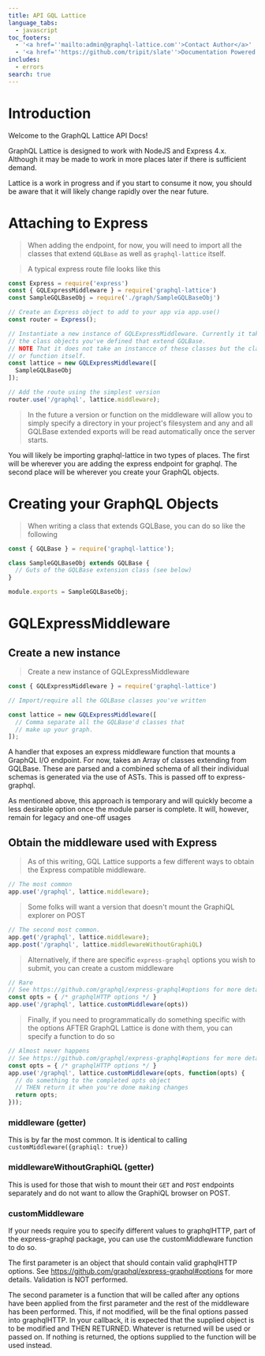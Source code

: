 ```yaml
---
title: API GQL Lattice
language_tabs:
  - javascript
toc_footers:
  - '<a href=''mailto:admin@graphql-lattice.com''>Contact Author</a>'
  - '<a href=''https://github.com/tripit/slate''>Documentation Powered by Slate</a>'
includes:
  - errors
search: true
---
```


# Introduction

Welcome to the GraphQL Lattice API Docs!

GraphQL Lattice is designed to work with NodeJS and Express 4.x. Although it may be made to work in more places later if there is sufficient demand.

<aside class="warning">Lattice is a work in progress and if you start to consume it now, you should be aware that it will likely change rapidly over the near future.</aside>

# Attaching to Express

> When adding the endpoint, for now, you will need to import all the classes that extend `GQLBase` as well as `graphql-lattice` itself.

> A typical express route file looks like this

```javascript
const Express = require('express')
const { GQLExpressMiddleware } = require('graphql-lattice')
const SampleGQLBaseObj = require('./graph/SampleGQLBaseObj')

// Create an Express object to add to your app via app.use()
const router = Express();

// Instantiate a new instance of GQLExpressMiddleware. Currently it takes
// the class objects you've defined that extend GQLBase. 
// NOTE That it does not take an instancce of these classes but the class 
// or function itself.
const lattice = new GQLExpressMiddleware([
  SampleGQLBaseObj
]);

// Add the route using the simplest version
router.use('/graphql', lattice.middleware);
```

> In the future a version or function on the middleware will allow you to simply specify a directory in your project's filesystem and any and all GQLBase extended exports will be read automatically once the server starts.

You will likely be importing graphql-lattice in two types of places. The first will be wherever you are adding the express endpoint for graphql. The second place will be wherever you create your GraphQL objects.

# Creating your GraphQL Objects

> When writing a class that extends GQLBase, you can do so like the following

```javascript
const { GQLBase } = require('graphql-lattice');

class SampleGQLBaseObj extends GQLBase {
  // Guts of the GQLBase extension class (see below)
}

module.exports = SampleGQLBaseObj;
```

# GQLExpressMiddleware

## Create a new instance

> Create a new instance of GQLExpressMiddleware

```javascript
const { GQLExpressMiddleware } = require('graphql-lattice')

// Import/require all the GQLBase classes you've written

const lattice = new GQLExpressMiddleware([
  // Comma separate all the GQLBase'd classes that 
  // make up your graph.
]);
```

A handler that exposes an express middleware function that mounts a GraphQL I/O endpoint. For now, takes an Array of classes extending from GQLBase. These are parsed and a combined schema of all their individual schemas is generated via the use of ASTs. This is passed off to express-graphql.

As mentioned above, this approach is temporary and will quickly become a less desirable option once the module parser is complete. It will, however, remain for legacy and one-off usages

## Obtain the middleware used with Express

> As of this writing, GQL Lattice supports a few different ways to obtain the Express compatible middleware.

```javascript
// The most common
app.use('/graphql', lattice.middleware);
```

> Some folks will want a version that doesn't mount the GraphiQL explorer on POST

```javascript
// The second most common. 
app.get('/graphql', lattice.middleware);
app.post('/graphql', lattice.middlewareWithoutGraphiQL)
```

> Alternatively, if there are specific `express-graphql` options you wish to submit, you can create a custom middleware

```javascript
// Rare
// See https://github.com/graphql/express-graphql#options for more detail
const opts = { /* graphqlHTTP options */ }
app.use('/graphql', lattice.customMiddleware(opts))
```

> Finally, if you need to programmatically do something specific with the options AFTER GraphQL Lattice is done with them, you can specify a function to do so

```javascript
// Almost never happens
// See https://github.com/graphql/express-graphql#options for more detail
const opts = { /* graphqlHTTP options */ }
app.use('/graphql', lattice.customMiddleware(opts, function(opts) {
  // do something to the completed opts object
  // THEN return it when you're done making changes
  return opts;
}));
```

### middleware (getter)

This is by far the most common. It is identical to calling `customMiddleware({graphiql: true})`

### middlewareWithoutGraphiQL (getter)

This is used for those that wish to mount their `GET` and `POST` endpoints separately and do not want to allow the GraphiQL browser on POST.

### customMiddleware

If your needs require you to specify different values to graphqlHTTP, part of the express-graphql package, you can use the customMiddleware function to do so.

The first parameter is an object that should contain valid graphqlHTTP options. See <https://github.com/graphql/express-graphql#options> for more details. Validation is NOT performed.

The second parameter is a function that will be called after any options have been applied from the first parameter and the rest of the middleware has been performed. This, if not modified, will be the final options passed into graphqlHTTP. In your callback, it is expected that the supplied object is to be modified and THEN RETURNED. Whatever is returned will be used or passed on. If nothing is returned, the options supplied to the function will be used instead.

